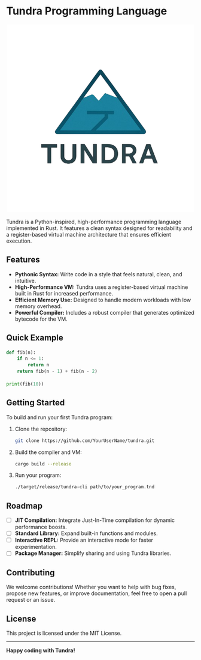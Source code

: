 # Tundra Programming Language

<p align="center">
  <img src="assets/tundra_base_logo.png" alt="tundra_base_logo" />
</p>

Tundra is a Python-inspired, high-performance programming language implemented in Rust. It features a clean syntax designed for readability and a register-based virtual machine architecture that ensures efficient execution.

## Features

* **Pythonic Syntax:** Write code in a style that feels natural, clean, and intuitive.
* **High-Performance VM:** Tundra uses a register-based virtual machine built in Rust for increased performance.
* **Efficient Memory Use:** Designed to handle modern workloads with low memory overhead.
* **Powerful Compiler:** Includes a robust compiler that generates optimized bytecode for the VM.

## Quick Example

```python
def fib(n):
    if n <= 1:
        return n
    return fib(n - 1) + fib(n - 2)

print(fib(10))
```

## Getting Started

To build and run your first Tundra program:

1. Clone the repository:

   ```bash
   git clone https://github.com/YourUserName/tundra.git
   ```

2. Build the compiler and VM:

   ```bash
   cargo build --release
   ```

3. Run your program:

   ```bash
   ./target/release/tundra-cli path/to/your_program.tnd
   ```

## Roadmap

* [ ] **JIT Compilation:** Integrate Just-In-Time compilation for dynamic performance boosts.
* [ ] **Standard Library:** Expand built-in functions and modules.
* [ ] **Interactive REPL:** Provide an interactive mode for faster experimentation.
* [ ] **Package Manager:** Simplify sharing and using Tundra libraries.

## Contributing

We welcome contributions! Whether you want to help with bug fixes, propose new features, or improve documentation, feel free to open a pull request or an issue.

## License

This project is licensed under the MIT License.


---

**Happy coding with Tundra!**
